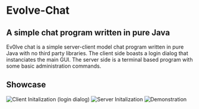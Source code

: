 # Evolve-Chat

## A simple chat program written in pure Java

Ev0lve chat is a simple server-client model chat program written in pure Java with no third party libraries.
The client side boasts a login dialog that instanciates the main GUI.
The server side is a terminal based program with some basic administration commands.

## Showcase
<img src="https://user-images.githubusercontent.com/20148294/209422179-4e3ea60e-b5d4-4c16-b70a-21873f1b0e9d.png" alt="Client Initalization (login dialog)"/>
<img src="https://user-images.githubusercontent.com/20148294/209422195-9bf4a80f-279d-4fa7-aa29-c92ef9d29038.png" alt="Server Initalization"/>
<img src="https://user-images.githubusercontent.com/20148294/209422341-c7786c90-97c6-44f0-a84a-b4d2409001ed.png" alt="Demonstration"/>
